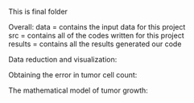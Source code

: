 This is final folder

Overall:
  data = contains the input data for this project   
  src = contains all of the codes written for this project    
  results = contains all the results generated our code   

Data reduction and visualization:
   
  
Obtaining the error in tumor cell count:
  

The mathematical model of tumor growth:
  
